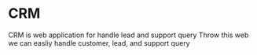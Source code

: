 # CRM
CRM is web application for handle lead and support query
Throw this web we can easliy handle customer, lead, and support query
